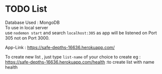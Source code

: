 # TODO List

Database Used : MongoDB \
To use in local server \
use `nodemon start` and search `localhost:305` as app will be listened on Port 305 not on Port 3000.

App-Link : https://safe-depths-16636.herokuapp.com/

To create new list , just type `list-name` of your choice to create
  eg : https://safe-depths-16636.herokuapp.com/health   :to create list with name health
